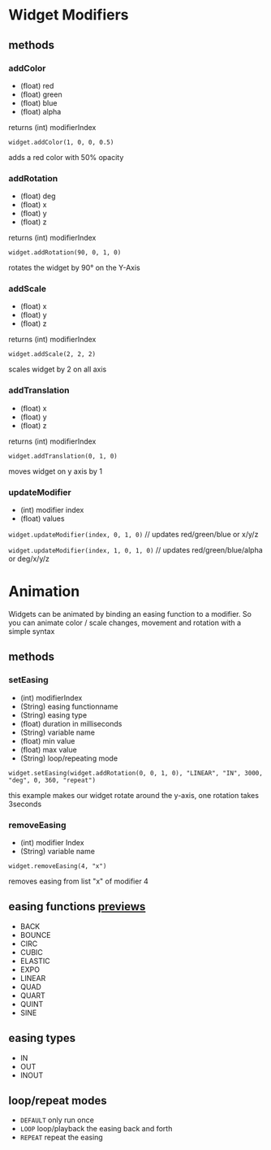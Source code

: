 # Widget Modifiers

## methods
### addColor
* (float) red
* (float) green
* (float) blue
* (float) alpha

returns (int) modifierIndex

`widget.addColor(1, 0, 0, 0.5)`

adds a red color with 50% opacity

### addRotation
* (float) deg
* (float) x
* (float) y
* (float) z

returns (int) modifierIndex

`widget.addRotation(90, 0, 1, 0)`

rotates the widget by 90° on the Y-Axis

### addScale
* (float) x
* (float) y
* (float) z

returns (int) modifierIndex

`widget.addScale(2, 2, 2)`

scales widget by 2 on all axis

### addTranslation
* (float) x
* (float) y
* (float) z

returns (int) modifierIndex

`widget.addTranslation(0, 1, 0)`

moves widget on y axis by 1


### updateModifier
* (int) modifier index
* (float) values

`widget.updateModifier(index, 0, 1, 0)` // updates red/green/blue or x/y/z

`widget.updateModifier(index, 1, 0, 1, 0)` // updates red/green/blue/alpha or deg/x/y/z


# Animation
Widgets can be animated by binding an easing function to a modifier. So you can animate color / scale changes, movement and rotation with a simple syntax

## methods

### setEasing
* (int) modifierIndex
* (String) easing functionname
* (String) easing type
* (float) duration in milliseconds
* (String) variable name
* (float) min value
* (float) max value
* (String) loop/repeating mode

`widget.setEasing(widget.addRotation(0, 0, 1, 0), "LINEAR", "IN", 3000, "deg", 0, 360, "repeat")`

this example makes our widget rotate around the y-axis, one rotation takes 3seconds



### removeEasing
* (int) modifier Index
* (String) variable name

`widget.removeEasing(4, "x")`

removes easing from list "x" of modifier 4


## easing functions [previews](http://easings.net/)
* BACK
* BOUNCE
* CIRC
* CUBIC
* ELASTIC
* EXPO
* LINEAR
* QUAD
* QUART
* QUINT
* SINE

## easing types
* IN
* OUT
* INOUT

## loop/repeat modes
* `DEFAULT` only run once 
* `LOOP` loop/playback the easing back and forth
* `REPEAT` repeat the easing
